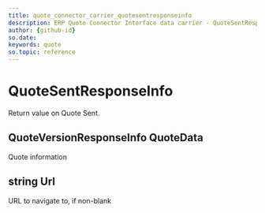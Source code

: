 ```yaml
---
title: quote_connector_carrier_quotesentresponseinfo
description: ERP Quote Connector Interface data carrier - QuoteSentResponseInfo
author: {github-id}
so.date:
keywords: quote
so.topic: reference
---
```


# QuoteSentResponseInfo

Return value on Quote Sent.

## QuoteVersionResponseInfo QuoteData

Quote information

## string Url

URL to navigate to, if non-blank
